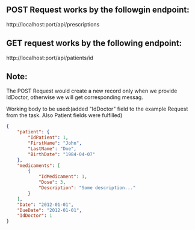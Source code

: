 ## POST Request works by the followgin endpoint:

http://localhost:port/api/prescriptions

## GET request works by the following endpoint:

http://localhost:port/api/patients/id

## Note:

The POST Request would create a new record only when we provide IdDoctor, otherwise we will get corresponding messag.

Working body to be used:(added "IdDoctor" field to the example Request from the task. Also Patient fields were fulfilled)

```json
{
    "patient": {
        "IdPatient": 1,
        "FirstName": "John",
        "LastName": "Doe",
        "BirthDate": "1984-04-07"
    },
    "medicaments": [
        {
            "IdMedicament": 1,
            "Dose": 3,
            "Description": "Some description..."
        }
    ],
    "Date": "2012-01-01",
    "DueDate": "2012-01-01",
    "IdDoctor": 1
}
